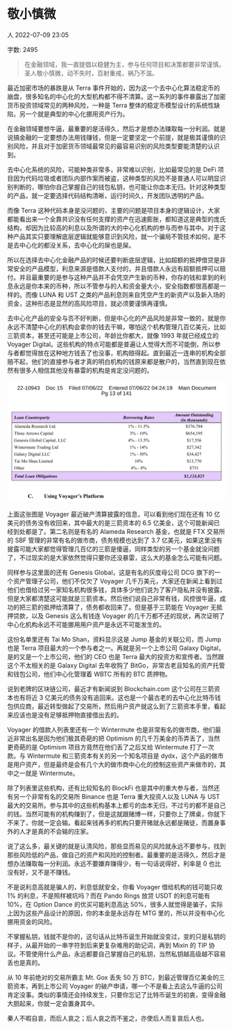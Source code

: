 # 敬小慎微

人
2022-07-09 23:05

字数: 2495
> 在金融领域，我一直提倡以稳健为主，参与任何项目和决策都要非常谨慎。圣人敬小慎微，动不失时，百射重戒，祸乃不滋。

最近加密市场的暴跌是从 Terra 事件开始的，因为这一个去中心化算法稳定币的崩盘，很多知名的中心化的大型机构都不得不清算。这一系列的事件暴露出了加密货币投资领域常见的两种风险，一种是 Terra 整体的稳定币模型设计的系统性缺陷，另一个就是典型的中心化挪用资产行为。

在金融领域要想牛逼，最重要的是活得久，然后才是想办法赚取每一分利润。就是说搞金融的一定要想办法用钱赚钱，但是一定要坚定一个前提，就是极其谨慎的识别风险，并且对于加密货币领域最常见的最容易识别的风险类型要能清楚的认识到。

去中心化系统的风险，可能种类非常多，非常难以识别，比如最常见的是 DeFi 项目因为代码垃圾或者团队内部作案而被盗，这种类型的风险不是普通人可以明显识别判断的，哪怕你自己掌握自己的钱包私钥，也可能让你血本无归。针对这种类型的产品，就一定要选择代码结构清晰，运行时间久，开发团队透明的产品。

而像 Terra 这种代码本身是没问题的，主要的问题是项目本身的逻辑设计，大家都能看出来一个全靠共识没有任何支撑的资产在迅速膨胀，都知道这是典型的庞氏结构，却因为比较高的利息以及所谓的大的中心化机构的参与而参与其中。对于这种产品其实只要理解底层逻辑就能够意识到风险，就一个骗局不管技术如何，是不是去中心化的都没关系，去中心化的屎也是屎。

所以在选择去中心化金融产品的时候还要判断底层逻辑，比如超额的抵押借贷是非常安全的产品模型，利息来源是借款人支付的，并且借款人永远有超额抵押可以赔付。并且最重要的是参与这种产品并不会凭空产生新的币种，你存的钱和拿到的利息永远是你本来的币种，所以不管参与的人和资金量大小，安全指数都很高都是一样的。而像 LUNA 和 UST 之类的产品利息则来自凭空产生的新资产以及新入场的资金，这种形态是显然的高风险项目，就必须要谨慎再谨慎。

去中心化产品的安全与否不好判断，但是中心化的产品风险是非常一致的，就是你永远不清楚中心化的机构会拿你的钱去干嘛，哪怕这个机构管理几百亿美元，比如三箭资本，甚至还可能是上市公司，年龄比你都大，就像 1993 年就已经成立的 Voyager Digital。这些机构的特点可能都是普遍让人觉得大而不可能倒，所以参与者都觉得放在这种地方钱丢了也没事，机构赔得起。直到最近一连串的机构全部赔不起，他们的直接参与者才真的明白机构的钱原来都是散户的，当然直到现在依然有很多人相信其他没有暴雷的机构是肯定没问题的。

![broke](images/%E6%95%AC%E5%B0%8F%E6%85%8E%E5%BE%AE-01.png)

上面这张图是 Voyager 最近破产清算披露的信息，可以看到他们现在还有 10 亿美元的债务没有收回来，其中最大的是三箭资本的 6.5 亿美金，这个可能新闻已经到处都是了。第二名则是有名的 Alameda Research 基金，也就是 FTX 交易所的 SBF 管理的非常有名的做市商，债务规模也达到了 3.7 亿美元，如果这里没有披露可能大家都觉得管理几百亿的三箭是傻逼，同样类型的另一个基金就没问题了，不过现实的是大家依然觉得只要你还没暴雷，这么大的基金怎么可能有问题。

同样参与这里面的还有 Genesis Global，这是有名的灰度母公司 DCG 旗下的一个资产管理子公司，他们不仅欠了 Voyager 几千万美元，大家还在新闻上看到过他们也借给过另一家知名机构很多钱，具体多少他们说为了客户隐私并没有披露，但是大家都清楚这可能就是三箭资本。然后他们说自己非常有钱，风控很牛逼，成功的把三箭的抵押给清算了，债务都收回来了。但是基于三箭能在 Voyager 无抵押贷款，以及 Genesis 这么有钱连 Voyager 的几千万都不还的现状，再次证明了中心化机构永远不可能挪用用户资产是永远不可能发生的。

这份名单里还有 Tai Mo Shan，资料显示这是 Jump 基金的关联公司，而 Jump 也是 Terra 项目最大的一个参与者之一。再就是另一个上市公司 Galaxy Digital，是的又是一个上市公司，他们的 CEO 也是 Terra 最大的投资方和宣传者。当然跟这个不太相关的是 Galaxy Digital 去年收购了 BitGo，非常古老且知名的资产托管和钱包公司，他们中心化管理着 WBTC 所有的 BTC 质押物。

说到老牌的区块链公司，最近才有新闻说到 Blockchain.com 这个公司在三箭资本也有将近 3 亿美元的债务没有追回来。这也是一个最古老的去中心化比特币钱包供应商，最近转型做起了交易所，然后用户资产就这么到了三箭资本手里，看起来应该也是没有足够抵押物直接借出去的。

Voyager 的借款人列表里还有一个 Wintermute 也是非常有名的做市商，他们最近非常出名是因为他们极其奇葩的把 Optimism 的几千万美金的币弄丢了，当然更奇葩的是 Optimism 项目方竟然在他们丢了之后又给 Wintermute 打了一次款。与 Wintermute 和三箭资本有关的另一个知名项目是 dydx，这个产品的做市是用户资产，但是最终是会有几个大的做市商中心化的控制这些资产来做市的，其中之一就是 Wintermute。

除了列表里这些机构，还有比较知名的 BlockFi 也是其中的重大参与者，当然还有另一个非常有名的交易所 Binance 也是 Terra 重大投资人以及 LUNA 与 UST 最大的交易所。参与其中的这些机构基本上都亏的血本无归，不过亏的都不是自己的钱。当然可能有的机构赚到了，但是这就跟赌博一样，只要你上了牌桌，你就下不来了，你就一定会输。看起来钱再多的机构只要开赌就永远都是赌徒，而置身事外的人才是真的不会输的庄家。

说了这么多，最关键的就是认清风险，那些显而易见的风险就永远不要参与，找到那些风险低的产品，做自己的资产和风险的控制者。最重要的是活得久，然后才是想办法赚取每一分利润。永远不要嫌弃赚得少，有一句话说得好，利率是 0 也比没有好，又不是不赚钱。

不是说利息高就是骗人的，利息低就安全，你看 Voyager 借给机构的钱可能只收 1% 的利息，不是照样被坑吗？而在 Pando Rings 放贷 USDT 的利息可能有 10%，在 Option Dance 的优买可能利息高达 50%，很多人就觉得是骗子，实际上因为这些产品设计的原因，你的本金是永远存在 MTG 里的，所以并没有中心化挪用资金的风险。

不掌握私钥，钱就不是你的，这句话从比特币诞生开始就没变过，变的只是私钥的样子，从最开始的一串字符到后来更复杂难用的助记词，再到 Mixin 的 TIP 协议。不管使用什么产品，永远都要自己掌握自己的私钥，当然私钥越高级越不容易丢也是真的。

从 10 年前绝对的交易所霸主 Mt. Gox 丢失 50 万 BTC，到最近管理百亿美金的三箭资本，再到上市公司 Voyager 的破产申请，哪一个不是看上去这么牛逼的公司肯定没事。类似的事情还会持续发生，只要你忘记了比特币诞生的初衷，变得金融大胆起来，你就一定会置身其中。

秦人不暇自哀，而后人哀之；后人哀之而不鉴之，亦使后人而复哀后人也。
